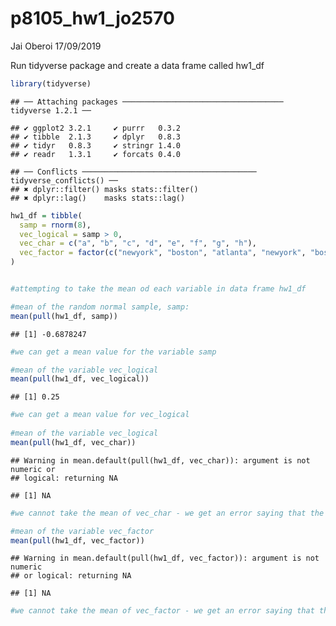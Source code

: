 p8105\_hw1\_jo2570
================
Jai Oberoi
17/09/2019

Run tidyverse package and create a data frame called
    hw1\_df

``` r
library(tidyverse)
```

    ## ── Attaching packages ──────────────────────────────────── tidyverse 1.2.1 ──

    ## ✔ ggplot2 3.2.1     ✔ purrr   0.3.2
    ## ✔ tibble  2.1.3     ✔ dplyr   0.8.3
    ## ✔ tidyr   0.8.3     ✔ stringr 1.4.0
    ## ✔ readr   1.3.1     ✔ forcats 0.4.0

    ## ── Conflicts ─────────────────────────────────────── tidyverse_conflicts() ──
    ## ✖ dplyr::filter() masks stats::filter()
    ## ✖ dplyr::lag()    masks stats::lag()

``` r
hw1_df = tibble( 
  samp = rnorm(8),
  vec_logical = samp > 0,
  vec_char = c("a", "b", "c", "d", "e", "f", "g", "h"),
  vec_factor = factor(c("newyork", "boston", "atlanta", "newyork", "boston", "atlanta", "newyork", "boston"))
)


#attempting to take the mean od each variable in data frame hw1_df 

#mean of the random normal sample, samp: 
mean(pull(hw1_df, samp))
```

    ## [1] -0.6878247

``` r
#we can get a mean value for the variable samp  

#mean of the variable vec_logical
mean(pull(hw1_df, vec_logical))  
```

    ## [1] 0.25

``` r
#we can get a mean value for vec_logical 
    
#mean of the variable vec_logical
mean(pull(hw1_df, vec_char))  
```

    ## Warning in mean.default(pull(hw1_df, vec_char)): argument is not numeric or
    ## logical: returning NA

    ## [1] NA

``` r
#we cannot take the mean of vec_char - we get an error saying that the argument is not numeric or logical 

#mean of the variable vec_factor
mean(pull(hw1_df, vec_factor)) 
```

    ## Warning in mean.default(pull(hw1_df, vec_factor)): argument is not numeric
    ## or logical: returning NA

    ## [1] NA

``` r
#we cannot take the mean of vec_factor - we get an error saying that the argument is not numeric or logical 
```
